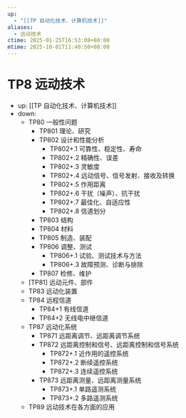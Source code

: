 ```yaml
---
up:
  - "[[TP 自动化技术、计算机技术]]"
aliases:
  - 远动技术
ctime: 2025-01-25T16:53:08+08:00
mtime: 2025-10-01T11:40:50+08:00
---
```


# TP8 远动技术

- up: [[TP 自动化技术、计算机技术]]
- down:	
	- TP80 一般性问题
		- TP801 理论、研究
		- TP802 设计和性能分析
			- TP802+.1 可靠性、稳定性、寿命
			- TP802+.2 精确性、误差
			- TP802+.3 灵敏度
			- TP802+.4 远动信号、信号发射、接收及转换
			- TP802+.5 作用距离
			- TP802+.6 干扰（噪声）、抗干扰
			- TP802+.7 最佳化、自适应性
			- TP802+.8 信道划分
		- TP803 结构
		- TP804 材料
		- TP805 制造、装配
		- TP806 调整、测试
			- TP806+.1 试验、测试技术与方法
			- TP806+.3 故障预测、诊断与排除
		- TP807 检修、维护
	- [TP81] 远动元件、部件
	- TP83 远动化装置
	- TP84 远程信道
		- TP84+1 有线信道
		- TP84+2 无线电中继信道
	- TP87 远动化系统
		- TP871 远距离调节、远距离调节系统
		- TP872 远距离控制和信号、远距离控制和信号系统
			- TP872+.1 近作用的遥控系统
			- TP872+.2 断续遥控系统
			- TP872+.3 连续遥控系统
		- TP873 远距离测量、远距离测量系统
			- TP873+.1 单路遥测系统
			- TP873+.2 多路遥测系统
	- TP89 远动技术在各方面的应用
		
